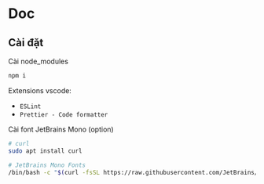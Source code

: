 # Doc

## Cài đặt

Cài node_modules

```bash
npm i
```

Extensions vscode:

- `ESLint`
- `Prettier - Code formatter`

Cài font JetBrains Mono (option)

```bash
# curl
sudo apt install curl

# JetBrains Mono Fonts
/bin/bash -c "$(curl -fsSL https://raw.githubusercontent.com/JetBrains/JetBrainsMono/master/install_manual.sh)"
```
